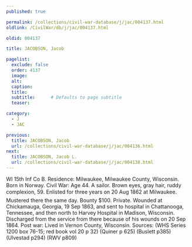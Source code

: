 ```yaml
---
published: true

permalink: /collections/civil-war-database/j/jac/004137.html
oldlink: /CivilWar/db/j/jac/004137.html

oldid: 004137

title: JACOBSON, Jacob

pagelist:
  exclude: false
  order: 4137
  image: 
  alt:
  caption:
  title:
  subtitle:      # Defaults to page subtitle
  teaser:

category: 
  - J 
  - JAC

previous:
  title: JACOBSON, Jacob
  url: /collections/civil-war-database/j/jac/004136.html  
next:
  title: JACOBSON, Jacob L.
  url: /collections/civil-war-database/j/jac/004138.html   
---
```

WI 15th Inf Co B. Residence: Milwaukee, Milwaukee County, Wisconsin. Born in Norway. Civil War: Age 44. A sailor. Brown eyes, gray hair, ruddy complexion, 5&#146;9&#148;. Enlisted for three years on 20 Aug 1862 at Milwaukee. Mustered there the same day. Bounty $100. Private. Wounded at Chickamauga, Georgia, 19 Sep 1863, and sent to hospital in Chattanooga, Tennessee, and then north to Harvey Hospital in Madison, Wisconsin. Discharged from the service from there because of his wounds on 20 Sep 1864. Post war: Lived in Vernon County, Wisconsin. Sources: (WHS Series 1200 box 76-15; red book vol 20 p 32) (Quiner p 625) (Buslett p385) (Ulvestad p294) (RWV p809)